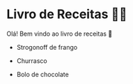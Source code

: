 # Livro de Receitas :man_cook:

Olá! Bem vindo ao livro de receitas :wave:

- Strogonoff de frango
- Churrasco

- Bolo de chocolate

